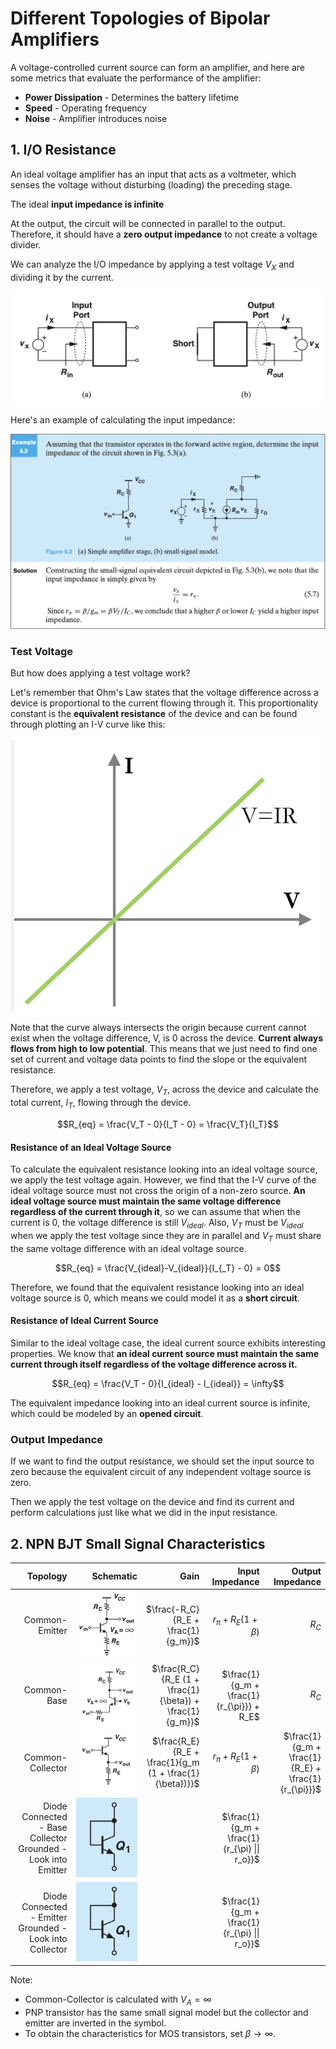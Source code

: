 # Different Topologies of Bipolar Amplifiers

A voltage-controlled current source can form an amplifier, and here are some metrics that evaluate the performance of the amplifier:
* **Power Dissipation** - Determines the battery lifetime
* **Speed** - Operating frequency
* **Noise** - Amplifier introduces noise

## 1. I/O Resistance

An ideal voltage amplifier has an input that acts as a voltmeter, which senses the voltage without disturbing (loading) the preceding stage.

The ideal **input impedance is infinite**

At the output, the circuit will be connected in parallel to the output. Therefore, it should have a **zero output impedance** to not create a voltage divider.

We can analyze the I/O impedance by applying a test voltage $V_X$ and dividing it by the current.

![Figure6](./image/Figure6.png)

Here's an example of calculating the input impedance:

![Figure7](./image/Figure7.png)

### Test Voltage

But how does applying a test voltage work?

Let's remember that Ohm's Law states that the voltage difference across a device is proportional to the current flowing through it. This proportionality constant is the **equivalent resistance** of the device and can be found through plotting an I-V curve like this:

![Figure28](./image/Figure28.png)

Note that the curve always intersects the origin because current cannot exist when the voltage difference, V, is 0 across the device. **Current always flows from high to low potential**. This means that we just need to find one set of current and voltage data points to find the slope or the equivalent resistance.

Therefore, we apply a test voltage, $V_T$, across the device and calculate the total current, $I_T$, flowing through the device. 

$$R_{eq} = \frac{V_T - 0}{I_T - 0} = \frac{V_T}{I_T}$$

#### Resistance of an Ideal Voltage Source

To calculate the equivalent resistance looking into an ideal voltage source, we apply the test voltage again. However, we find that the I-V curve of the ideal voltage source must not cross the origin of a non-zero source. **An ideal voltage source must maintain the same voltage difference regardless of the current through it**, so we can assume that when the current is 0, the voltage difference is still $V_{ideal}$. Also, $V_T$ must be $V_{ideal}$ when we apply the test voltage since they are in parallel and $V_T$ must share the same voltage difference with an ideal voltage source.

$$R_{eq} = \frac{V_{ideal}-V_{ideal}}{I_{_T} - 0} = 0$$

Therefore, we found that the equivalent resistance looking into an ideal voltage source is 0, which means we could model it as a **short circuit**.

#### Resistance of Ideal Current Source

Similar to the ideal voltage case, the ideal current source exhibits interesting properties. We know that **an ideal current source must maintain the same current through itself regardless of the voltage difference across it.**

$$R_{eq} = \frac{V_T - 0}{I_{ideal} - I_{ideal}} = \infty$$

The equivalent impedance looking into an ideal current source is infinite, which could be modeled by an **opened circuit**.

### Output Impedance

If we want to find the output resistance, we should set the input source to zero because the equivalent circuit of any independent voltage source is zero.

Then we apply the test voltage on the device and find its current and perform calculations just like what we did in the input resistance.

## 2. NPN BJT Small Signal Characteristics

| Topology | Schematic | Gain | Input Impedance | Output Impedance |
|---: |---: |---: |---: |---: |
| Common-Emitter | ![Figure19](./image/Figure19.png) | $\frac{-R_C}{R_E + \frac{1}{g_m}}$ | $r_{\pi} + R_E (1 + \beta)$ | $R_C$ |
| Common-Base | ![Figure20](./image/Figure20.png) | $\frac{R_C}{R_E (1 + \frac{1}{\beta}) + \frac{1}{g_m}}$ | $\frac{1}{g_m + \frac{1}{r_{\pi}}} + R_E$ | $R_C$ |
| Common-Collector | ![Figure21](./image/Figure21.png) | $\frac{R_E}{R_E + \frac{1}{g_m (1 + \frac{1}{\beta})}}$ | $r_{\pi} + R_E (1 + \beta)$ | $\frac{1}{g_m + \frac{1}{R_E} + \frac{1}{r_{\pi}}}$ |
| Diode Connected - Base Collector Grounded - Look into Emitter | ![Figure22](./image/Figure22.png) | | $\frac{1}{g_m + \frac{1}{r_{\pi} \|\| r_o}}$ | |
| Diode Connected - Emitter Grounded - Look into Collector | ![Figure22](./image/Figure22.png) | | $\frac{1}{g_m + \frac{1}{r_{\pi} \|\| r_o}}$ | |


Note:
* Common-Collector is calculated with $V_A = \infty$
* PNP transistor has the same small signal model but the collector and emitter are inverted in the symbol.
* To obtain the characteristics for MOS transistors, set $\beta \to \infty$.